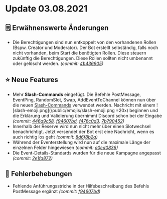 # Update 03.08.2021

## 🗒️ Erwähnenswerte Änderungen

* Die Berechtigungen sind nun entkoppelt von den vorhandenen Rollen (Bspw. Creator und Moderator). Der Bot erstellt selbständig, falls noch nicht vorhanden, beim Start die benötigten Rollen. Diese steuern zukünftig die Berechtigungen. Diese Rollen sollten nicht umbenannt oder gelöscht werden. _(commit: _[_4b436905_](https://github.com/Alf-Melmac/slotbotServer/commit/4b4369058565c3dcb3cebcd243fb04c7cbba492d)_)_

## ⭐ Neue Features

* Mehr **Slash-Commands** eingefügt. Die Befehle PostMessage, EventPing, RandomSlot, Swap, AddEventToChannel können nun über die neuen [Slash-Commands](https://support.discord.com/hc/en-us/articles/1500000368501-Slash-Commands-FAQ) verwendet werden. Nachricht mit einem !\[slash-emoji.png]\(/public/emojis/slash-emoji.png =20x) beginnen und die Erklärung und Validierung übernimmt Discord schon bei der Eingabe _(commit: _[_446a9c58_](https://github.com/Alf-Melmac/slotbotServer/commit/446a9c586ae3c1a4330b38a85e2be5a4eddf7f84)_, _[_f94607bd_](https://github.com/Alf-Melmac/slotbotServer/commit/f94607bd0f760a35ef9f8cebe05325f2e1514c3e)_, _[_f476c0d3_](https://github.com/Alf-Melmac/slotbotServer/commit/f476c0d3af967cfaf64e58f11086525e2e94ced6)_, _[_7b790452_](https://github.com/Alf-Melmac/slotbotServer/commit/7b7904521567b60e4cdbe7cb86a481f182b218a5)_)_
* Innerhalb der Reserve wird nun nicht mehr über einen Slotwechsel benachrichtigt. Jetzt versendet der Bot erst eine Nachricht, wenn es auch richtig los geht _(commit: _[_8d6f8b2a_](https://github.com/Alf-Melmac/slotbotServer/commit/8d6f8b2a1ac2dca7d87f394da39f8b79f69b8de2)_)_
* Während der Eventerstellung wird nun auf die maximale Länge der einzelnen Felder hingewiesen _(commit: _[_a0cd0836_](https://github.com/Alf-Melmac/slotbotServer/commit/a0cd08364565df8bddee4c787f22f8500357cb55)_)_
* Die Event-Details-Standards wurden für die neue Kampagne angepasst _(commit: _[_2e1fa872_](https://github.com/Alf-Melmac/slotbotServer/commit/2e1fa8725374a9e7924741375cfcd4f094ad35cd)_)_

## 🐞 Fehlerbehebungen

* Fehlende Anführungsstriche in der Hilfebeschreibung des Befehls PostMessage ergänzt _(commit: _[_f94607bd_](https://github.com/Alf-Melmac/slotbotServer/commit/f94607bd0f760a35ef9f8cebe05325f2e1514c3e)_)_
